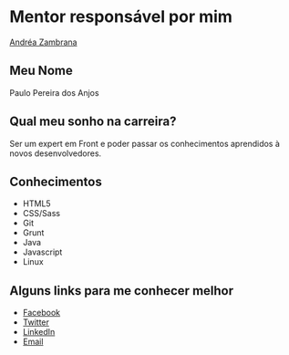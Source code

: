 # Mentor responsável por mim

[Andréa Zambrana](/profiles/mentors/profiles/andrea_zambrana.md)

## Meu Nome

Paulo Pereira dos Anjos

## Qual meu sonho na carreira?

Ser um expert em Front e poder passar os conhecimentos aprendidos à novos desenvolvedores.

## Conhecimentos

- HTML5
- CSS/Sass
- Git
- Grunt
- Java
- Javascript
- Linux

## Alguns links para me conhecer melhor

- [Facebook](https://facebook.com/paulopereiradosanjos)
- [Twitter](https://twitter.com/K3yboard)
- [LinkedIn](https://www.linkedin.com/in/paulopereiradosanjos)
- [Email](paulopereiradosanjos@gmail.com)
